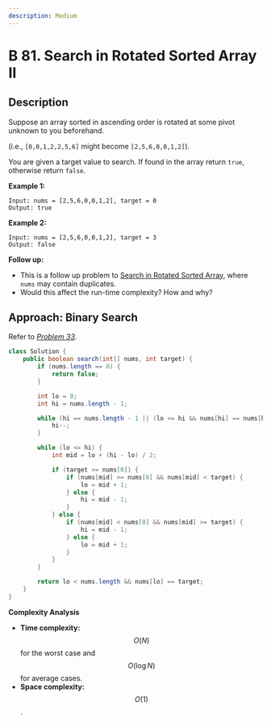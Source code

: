```yaml
---
description: Medium
---
```


# B 81. Search in Rotated Sorted Array II

## Description

Suppose an array sorted in ascending order is rotated at some pivot unknown to you beforehand.

\(i.e., `[0,0,1,2,2,5,6]` might become `[2,5,6,0,0,1,2]`\).

You are given a target value to search. If found in the array return `true`, otherwise return `false`.

**Example 1:**

```text
Input: nums = [2,5,6,0,0,1,2], target = 0
Output: true
```

**Example 2:**

```text
Input: nums = [2,5,6,0,0,1,2], target = 3
Output: false
```

**Follow up:**

* This is a follow up problem to [Search in Rotated Sorted Array](https://leetcode.com/problems/search-in-rotated-sorted-array/description/), where `nums` may contain duplicates.
* Would this affect the run-time complexity? How and why?

## Approach: Binary Search

Refer to [_Problem 33_](b-33.-search-in-rotated-sorted-array.md)_._

```java
class Solution {
    public boolean search(int[] nums, int target) {
        if (nums.length == 0) {
            return false;
        }

        int lo = 0;
        int hi = nums.length - 1;

        while (hi == nums.length - 1 || (lo <= hi && nums[hi] == nums[hi + 1])) {
            hi--;
        }

        while (lo <= hi) {
            int mid = lo + (hi - lo) / 2;

            if (target >= nums[0]) {
                if (nums[mid] >= nums[0] && nums[mid] < target) {
                    lo = mid + 1;
                } else {
                    hi = mid - 1;
                }
            } else {
                if (nums[mid] < nums[0] && nums[mid] >= target) {
                    hi = mid - 1;
                } else {
                    lo = mid + 1;
                }
            }
        }

        return lo < nums.length && nums[lo] == target;
    }
}
```

**Complexity Analysis**

* **Time complexity:** $$O(N)$$ for the worst case and $$O(\log{N})$$ for average cases.
* **Space complexity:** $$O(1)$$.

